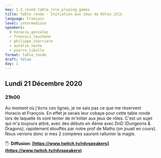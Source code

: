 ```yaml
---
key: 1.2_round_table_role_playing_games
title: Table ronde - Initiation aux Jeux de Rôles 🧙‍♂️🧝‍♀️
language: Français
level: intermediate
speakers:
  0 horacio_gonzalez
  - francois_teychene
  - philippe_charriere
  - aurelie_vache
  - pierre_tibulle
format: table_ronde
draft: false
day: 1
---
```


## Lundi 21 Décembre 2020
### 21h00

Au moment où j'écris ces lignes, je ne sais pas ce que me réservent Horacio et François. En effet je serais leur cobaye pour cette table ronde lors de laquelle ils vont tenter de m'initier aux jeux de rôles. C'est un sujet qui m'a toujours attiré, avec des débuts en 4ème avec DnD (Dungeons & Dragons), rapidement étouffés par notre prof de Maths (on jouait en cours). Nous verrons donc si mes 2 compères sauront rallumer la magie.

🖐️ **Diffusion: [https://www.twitch.tv/rdvspeakers](https://www.twitch.tv/rdvspeakers)**